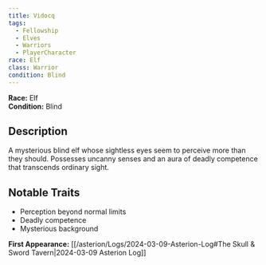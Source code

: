 ```yaml
---
title: Vidocq
tags:
  - Fellowship
  - Elves
  - Warriors
  - PlayerCharacter
race: Elf
class: Warrior
condition: Blind
---
```


**Race:** Elf  
**Condition:** Blind

## Description
A mysterious blind elf whose sightless eyes seem to perceive more than they should. Possesses uncanny senses and an aura of deadly competence that transcends ordinary sight.

## Notable Traits
- Perception beyond normal limits
- Deadly competence
- Mysterious background

**First Appearance:** [[/asterion/Logs/2024-03-09-Asterion-Log#The Skull & Sword Tavern|2024-03-09 Asterion Log]]
